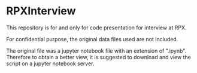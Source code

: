 # RPXInterview

This repository is for and only for code presentation for interview at RPX.

For confidential purpose, the original data files used are not included.

The original file was a jupyter notebook file with an extension of ".ipynb". Therefore to obtain a better view, it is suggested to download and view the script on a jupyter notebook server.
